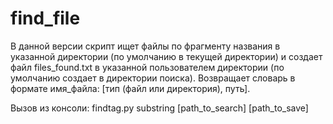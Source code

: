 # find_file
В данной версии скрипт ищет файлы по фрагменту названия в указанной директории (по умолчанию в текущей директории) и создает файл files_found.txt в указанной пользователем директории (по умолчанию создает в директории поиска).
Возвращает словарь в формате имя_файла: [тип (файл или директория), путь].

Вызов из консоли:
findtag.py substring [path_to_search] [path_to_save]